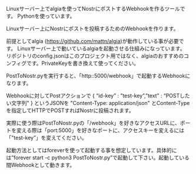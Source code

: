 Linuxサーバー上でalgiaを使ってNostrにポストするWebhookを作るツールです。
Pythonを使っています。

Linuxサーバー上にNostrにポストを投稿するためのWebhookを作ります。

前提としてalgia (https://github.com/mattn/algia)が動作している事が必要です。
Linuxサーバー上で動いているalgiaを起動させる仕組みになっています。
リポジトリのconfig.jsonはこのプロジェクト用ではなく、algiaのおすすめのコンフィグです。PrivateKeyを書き換えて使ってください。

PostToNostr.pyを実行すると、「http:<yourdomain>:5000/webhook」で起動するWebhookになります。

Webhookに対してPostアクションで
{ “id-key” : ”test-key”,”text” : “POSTしたい文字列" }
というJSONを
"Content-Type: application/json" とContent-Typeを指定してHTTPでPOSTすればNostrに投稿されます。

実際に使う際はPostToNostr.pyの「/webhook」を好きなアクセスURLに、ポートを変える際は「port:5000」を好きなポートに、アクセスキーを変えるには「"test-key”」を変えてください。

起動方法としてはforeverを使って起動する事を想定しています。具体的には”forever start -c python3 PostToNostr.py”で起動して下さい。起動している間Webhookとして動きます。